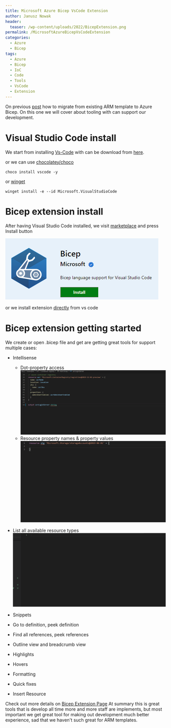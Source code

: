 ```yaml
---
title: Microsoft Azure Bicep VsCode Extension
author: Janusz Nowak
header:
  teaser: /wp-content/uploads/2022/BicepExtension.png
permalink: /MicrosoftAzureBicepVsCodeExtension
categories:
  - Azure
  - Bicep
tags:
  - Azure
  - Bicep
  - IoC
  - Code
  - Tools
  - VsCode
  - Extension
---
```


On previous [post](./_post_/2021-12-20-AzureBicepMigrationFromArm.md) how to migrate from existing ARM template to Azure Bicep.
On this one we will cover about tooling with can support our development.

# Visual Studio Code install

We start from installing [Vs-Code](https://code.visualstudio.com) with can be download from [here](https://code.visualstudio.com/download).

or we can use [chocolatey/choco](https://community.chocolatey.org/packages/vscode)

```
choco install vscode -y
```

or [winget](https://winget.run/)

```
winget install -e --id Microsoft.VisualStudioCode
```

# Bicep extension install

After having Visual Studio Code installed, we visit [marketplace](https://marketplace.visualstudio.com/items?itemName=ms-azuretools.vscode-bicep) and press Install button

![azure bicep extension](/wp-content/uploads/2022/BicepExtension.png)

or we install extension [directly](https://code.visualstudio.com/docs/editor/extension-marketplace) from vs code

# Bicep extension getting started

We create or open .bicep file and get are getting great tools for support multiple cases:

- Intellisense

  - Dot-property access ![](https://raw.githubusercontent.com/Azure/bicep/main/docs/images/resource-dot-property-intellisense.gif)
  - Resource property names & property values ![](https://raw.githubusercontent.com/Azure/bicep/main/docs/images/resource-property-names-and-values.gif)

- List all available resource types ![](https://raw.githubusercontent.com/Azure/bicep/main/docs/images/list-types-intellisense.gif)
- Snippets
- Go to definition, peek definition
- Find all references, peek references
- Outline view and breadcrumb view
- Highlights
- Hovers
- Formatting
- Quick fixes
- Insert Resource

Check out more details on [Bicep Extension Page](https://marketplace.visualstudio.com/items?itemName=ms-azuretools.vscode-bicep)
At summary this is great tools that is develop all time more and more staff are implements,
but most important we get great tool for making out development much better experience, sad that we haven't such great for ARM templates.
